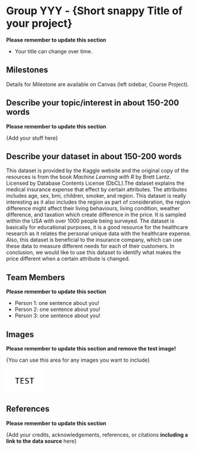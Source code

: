 # Group YYY - {Short snappy Title of your project}

**Please remember to update this section**

- Your title can change over time.

## Milestones

Details for Milestone are available on Canvas (left sidebar, Course Project).

## Describe your topic/interest in about 150-200 words

**Please remember to update this section**

{Add your stuff here}

## Describe your dataset in about 150-200 words

This dataset is provided by the Kaggle website and the original copy of the resources is from the book *Machine Learning with R* by Brett Lantz. Licensed by Database Contents License (DbCL).The dataset explains the medical insurance expense that effect by certain attributes. The attributes includes age, sex, bmi, children, smoker, and region. This dataset is really interesting as it also includes the region as part of consideration, the region difference might affect their living behaviours, living condition, weather difference, and taxation which create difference in the price. It is sampled within the USA with over 1000 people being surveyed. The dataset is basically for educational purposes, it is a good resource for the healthcare research as it relates the personal unique data with the healthcare expense. Also, this dataset is beneficial to the insurance company, which can use these data to measure different needs for each of their customers. In conclusion, we would like to use this dataset to identify what makes the price different when a certain attribute is changed. 

## Team Members

**Please remember to update this section**

- Person 1: one sentence about you!
- Person 2: one sentence about you!
- Person 3: one sentence about you!

## Images

**Please remember to update this section and remove the test image!**

{You can use this area for any images you want to include}

<img src ="images/test.png" width="100px">

## References

**Please remember to update this section**

{Add your credits, acknowledgements, references, or citations **including a link to the data source** here}




